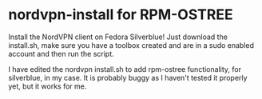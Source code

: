 # nordvpn-install for RPM-OSTREE

Install the NordVPN client on Fedora Silverblue!    Just download the install.sh, make sure you have a toolbox created and are in a sudo enabled account and then run the script.

I have edited the nordvpn install.sh to add rpm-ostree functionality, for silverblue, in my case.  It is probably buggy as I haven't tested it properly yet, but it works for me.

